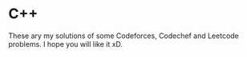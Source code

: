 # C++
These ary my solutions of some Codeforces, Codechef and Leetcode problems. I hope you will like it xD.